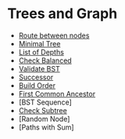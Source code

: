 # Trees and Graph

* [Route between nodes](https://github.com/charulagrl/Data-Structures-and-Algorithms/blob/master/CrackingTheCodingInterview/trees_and_graphs/path_between_two_nodes.py)
* [Minimal Tree](https://github.com/charulagrl/Data-Structures-and-Algorithms/blob/master/CrackingTheCodingInterview/trees_and_graphs/minimal_tree.py)
* [List of Depths](https://github.com/charulagrl/Data-Structures-and-Algorithms/blob/master/CrackingTheCodingInterview/trees_and_graphs/level_tree.py)
* [Check Balanced](https://github.com/charulagrl/Data-Structures-and-Algorithms/blob/master/CrackingTheCodingInterview/trees_and_graphs/check_balanced_tree.py)
* [Validate BST](https://github.com/charulagrl/Data-Structures-and-Algorithms/blob/master/CrackingTheCodingInterview/trees_and_graphs/check_if_bst.py)
* [Successor](https://github.com/charulagrl/Data-Structures-and-Algorithms/blob/master/CrackingTheCodingInterview/trees_and_graphs/inorder_successor.py)
* [Build Order](https://github.com/charulagrl/Data-Structures-and-Algorithms/blob/master/CrackingTheCodingInterview/trees_and_graphs/build_order.py)
* [First Common Ancestor](https://github.com/charulagrl/Data-Structures-and-Algorithms/blob/master/CrackingTheCodingInterview/trees_and_graphs/first_common_ancestor.py)
* [BST Sequence]
* [Check Subtree](https://github.com/charulagrl/Data-Structures-and-Algorithms/blob/master/CrackingTheCodingInterview/trees_and_graphs/check_subtree.py)
* [Random Node]
* [Paths with Sum]
